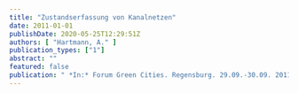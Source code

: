 ```yaml
---
title: "Zustandserfassung von Kanalnetzen"
date: 2011-01-01
publishDate: 2020-05-25T12:29:51Z
authors: [ "Hartmann, A." ]
publication_types: ["1"]
abstract: ""
featured: false
publication: " *In:* Forum Green Cities. Regensburg. 29.09.-30.09. 2011"
---
```


